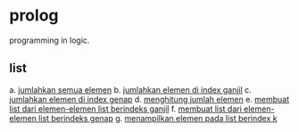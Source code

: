 # prolog
programming in logic.
## list
a. [jumlahkan semua elemen](https://github.com/fikriguska/prolog/a.pro)
b. [jumlahkan elemen di index ganjil](https://github.com/fikriguska/prolog/b.pro)
c. [jumlahkan elemen di index genap](https://github.com/fikriguska/prolog/c.pro)
d. [menghitung jumlah elemen](https://github.com/fikriguska/prolog/d.pro)
e. [membuat list dari elemen-elemen list berindeks ganjil](https://github.com/fikriguska/prolog/e.pro)
f. [membuat list dari elemen-elemen list berindeks genap](https://github.com/fikriguska/prolog/f.pro)
g. [menampilkan elemen pada list berindex k](g.pro)
